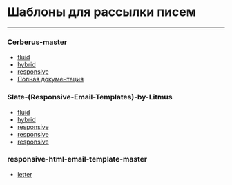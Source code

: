 # Шаблоны для рассылки писем
___

### Cerberus-master
* <a href="https://vilyaka.github.io/adaptive-for-dispatch/Cerberus-master/cerberus-fluid.html">fluid</a>
* <a href="https://vilyaka.github.io/adaptive-for-dispatch/Cerberus-master/cerberus-hybrid.html">hybrid</a>
* <a href="https://vilyaka.github.io/adaptive-for-dispatch/Cerberus-master/cerberus-responsive.html">responsive</a>
* <a href="https://vilyaka.github.io/adaptive-for-dispatch/Cerberus-master/docs/index.html">Полная документация</a>


### Slate-(Responsive-Email-Templates)-by-Litmus
* <a href="https://vilyaka.github.io/adaptive-for-dispatch/Slate-(Responsive-Email-Templates)-by-Litmus/Newsletter/newsletter.html">fluid</a>
* <a href="https://vilyaka.github.io/adaptive-for-dispatch/Slate-(Responsive-Email-Templates)-by-Litmus/Product-Announcement/product-announcement.html">hybrid</a>
* <a href="https://vilyaka.github.io/adaptive-for-dispatch/Slate-(Responsive-Email-Templates)-by-Litmus/Receipt/receipt.html">responsive</a>
* <a href="https://vilyaka.github.io/adaptive-for-dispatch/Slate-(Responsive-Email-Templates)-by-Litmus/Simple-Announcement/simple-announcement.html">responsive</a>
* <a href="https://vilyaka.github.io/adaptive-for-dispatch/Slate-(Responsive-Email-Templates)-by-Litmus/Stationery/stationery.html">responsive</a>


### responsive-html-email-template-master
* <a href="https://vilyaka.github.io/adaptive-for-dispatch/responsive-html-email-template-master/letter.html">letter</a>
